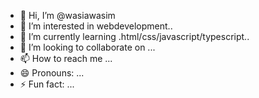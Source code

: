 - 👋 Hi, I’m @wasiawasim
- 👀 I’m interested in webdevelopment..
- 🌱 I’m currently learning .html/css/javascript/typescript..
- 💞️ I’m looking to collaborate on ...
- 📫 How to reach me ...
- 😄 Pronouns: ...
- ⚡ Fun fact: ...

<!---
wasiawasim/wasiawasim is a ✨ special ✨ repository because its `README.md` (this file) appears on your GitHub profile.
You can click the Preview link to take a look at your changes.
--->
